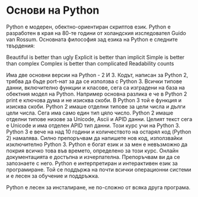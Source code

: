 # Основи на Python

Python е модерен, обектно-ориентиран скриптов език. Python е разработен в края на 80-те години от холандския изследовател Guido van Rossum. Основната философия зад езика на Python е следните твърдения:

Beautiful is better than ugly Explicit is better than implicit Simple is better than complex Complex is better than complicated Readability counts

Има две основни версии на Python - 2 И 3. Кодът, написан за Python 2, трябва да бъде port-нат за да се използва с Python 3. Всички типове данни, включително функции и класове, сега са изградени на база на обектния модел на Python. Например основна разлика е че в Python 2 print е ключова дума и не изисква скоби. В Python 3 той е функция и изисква скоби. Python 2 имаше отделни типове за цели числа и дълги цели числа. Сега има само един тип цяло число. Python 2 имаше отделни типове низове за Unicode, Ascii и APID данни. Целият текст сега е Unicode и има отделен APID тип данни. Този курс учи на Python 3. Python 3 е вече на над 10 години и количеството на остарял код (Python 2) намалява. Силно препоръчвам да напишете нов код, използвайки изключително Python 3. Python е богат език и за мен е невъзможно да покрия всичко това във времето, определено за този курс. Онлайн документацията е достъпна и изчерпателна. Препоръчвам ви да се запознаете с него. Python е интерпретиран и интерактивен език за програмиране. Той се поддържа на почти всички операционни системи и е лесен за обучение и поддръжка.

Python е лесен за инсталиране, не по-сложно от всяка друга програма.

